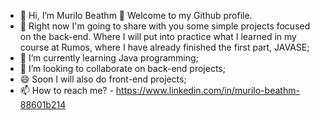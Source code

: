 - 👋 Hi, I’m Murilo Beathm 👋  Welcome to my Github profile.
- 👀 Right now I'm going to share with you some simple projects focused on the back-end. Where I will put into practice 
      what I learned in my course at Rumos, where I have already finished the first part, JAVASE;
- 🌱 I’m currently learning Java programming; 
- 💞️ I’m looking to collaborate on back-end projects;
- 😄 Soon I will also do front-end projects;
- 📫 How to reach me? - https://www.linkedin.com/in/murilo-beathm-88601b214

<!---
murilobeathm/murilobeathm is a ✨ special ✨ repository because its `README.md` (this file) appears on your GitHub profile.
You can click the Preview link to take a look at your changes.
--->
